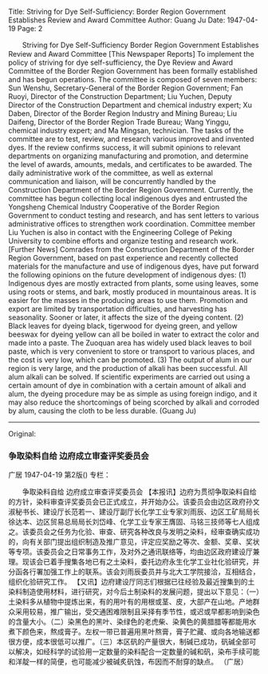 Title: Striving for Dye Self-Sufficiency: Border Region Government Establishes Review and Award Committee
Author: Guang Ju
Date: 1947-04-19
Page: 2

　　Striving for Dye Self-Sufficiency
    Border Region Government Establishes Review and Award Committee
    [This Newspaper Reports] To implement the policy of striving for dye self-sufficiency, the Dye Review and Award Committee of the Border Region Government has been formally established and has begun operations. The committee is composed of seven members: Sun Wenshu, Secretary-General of the Border Region Government; Fan Ruoyi, Director of the Construction Department; Liu Yuchen, Deputy Director of the Construction Department and chemical industry expert; Xu Daben, Director of the Border Region Industry and Mining Bureau; Liu Daifeng, Director of the Border Region Trade Bureau; Wang Yinggu, chemical industry expert; and Ma Mingsan, technician. The tasks of the committee are to test, review, and research various improved and invented dyes. If the review confirms success, it will submit opinions to relevant departments on organizing manufacturing and promotion, and determine the level of awards, amounts, medals, and certificates to be awarded. The daily administrative work of the committee, as well as external communication and liaison, will be concurrently handled by the Construction Department of the Border Region Government. Currently, the committee has begun collecting local indigenous dyes and entrusted the Yongsheng Chemical Industry Cooperative of the Border Region Government to conduct testing and research, and has sent letters to various administrative offices to strengthen work coordination. Committee member Liu Yuchen is also in contact with the Engineering College of Peking University to combine efforts and organize testing and research work.
    [Further News] Comrades from the Construction Department of the Border Region Government, based on past experience and recently collected materials for the manufacture and use of indigenous dyes, have put forward the following opinions on the future development of indigenous dyes: (1) Indigenous dyes are mostly extracted from plants, some using leaves, some using roots or stems, and bark, mostly produced in mountainous areas. It is easier for the masses in the producing areas to use them. Promotion and export are limited by transportation difficulties, and harvesting has seasonality. Sooner or later, it affects the size of the dyeing content. (2) Black leaves for dyeing black, tigerwood for dyeing green, and yellow beeswax for dyeing yellow can all be boiled in water to extract the color and made into a paste. The Zuoquan area has widely used black leaves to boil paste, which is very convenient to store or transport to various places, and the cost is very low, which can be promoted. (3) The output of alum in our region is very large, and the production of alkali has been successful. All alum alkali can be solved. If scientific experiments are carried out using a certain amount of dye in combination with a certain amount of alkali and alum, the dyeing procedure may be as simple as using foreign indigo, and it may also reduce the shortcomings of being scorched by alkali and corroded by alum, causing the cloth to be less durable.
              (Guang Ju)



<hr /> 

Original: 


### 争取染料自给  边府成立审查评奖委员会
广居
1947-04-19
第2版()
专栏：

　　争取染料自给
    边府成立审查评奖委员会
    【本报讯】边府为贯彻争取染料自给的方针，染料审查评奖委员会已正式成立，并开始办公。该委员会由边区政府孙文淑秘书长、建设厅长范若一、建设厅副厅长化学工业专家刘雨辰、边区工矿局局长徐达本、边区贸易总局局长刘岱峰、化学工业专家王膺固、马铭三技师等七人组成之。该委员会之任务为化验、审查、研究各种改良与发明之染料，经审查确实成功的，向有关部门提出组织制造及推广意见，评定应奖励之等次、金额、奖章、奖状等专项。该委员会之日常事务工作，及对外之通讯联络等，均由边区政府建设厅兼理。现该会已着手搜集各地已有之土染料，委托边府永生化学工业社化验研究，并分函各行署加强工作上的联系。该会刘雨辰委员并与北大工学院接洽，互相结合，组织化验研究工作。
    【又讯】边府建设厅同志们根据已往经验及最近搜集到的土染料制造使用材料，进行研究，对今后土制染料的发展问题，提出以下意见：（一）土染料多从植物中提炼出来，有的用叶有的用根或茎、皮，大部产在山地。产地群众采用较易，推广输出，受交通困难限制且采择有季节性，或迟或早都影响到染色的含量大小。（二）染黑色的黑叶、染绿色的老虎柴、染黄色的黄腊腊等都能用水煮下颜色来，熬成膏子。左权一带已普遍用黑叶熬膏，膏子贮藏、或向各地输送都很方便，成本很低可以推广。（三）本区矾的产量很大，制碱已成功，矾碱全部可以解决，如经科学的试验用一定数量的染料配合一定数量的碱和矾，染布手续可能和洋靛一样的简便，也可能减少被碱炙矾蚀，布因而不耐穿的缺点。
              （广居）

